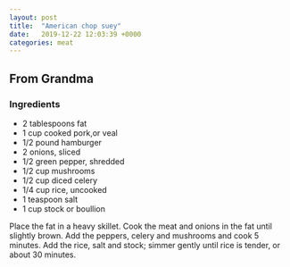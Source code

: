 ```yaml
---
layout: post
title:  "American chop suey"
date:   2019-12-22 12:03:39 +0000
categories: meat
---
```


## From Grandma
### Ingredients
* 2 tablespoons fat
* 1 cup cooked pork,or veal
* 1/2 pound hamburger
* 2 onions, sliced
* 1/2 green pepper, shredded
* 1/2 cup mushrooms
* 1/2 cup diced celery 
* 1/4 cup rice, uncooked
* 1 teaspoon salt
* 1 cup stock or boullion


Place the fat in a heavy skillet. Cook the meat and onions in the fat until slightly brown. Add the peppers, celery and mushrooms and cook 5 minutes. Add the rice, salt and stock; simmer gently until rice is tender, or about 30 minutes.
